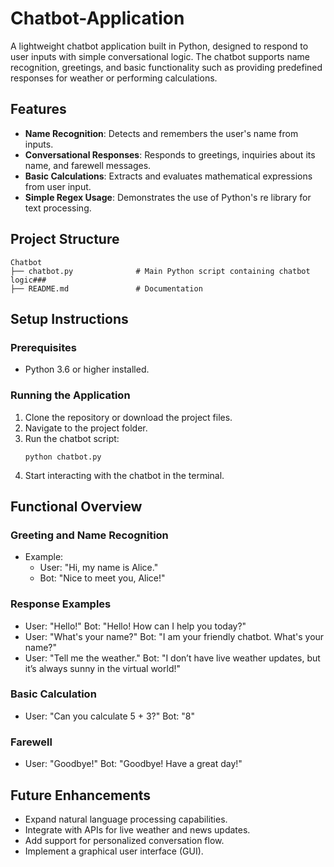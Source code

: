 # Chatbot-Application
A lightweight chatbot application built in Python, designed to respond to user inputs with simple conversational logic. The chatbot supports name recognition, greetings, and basic functionality such as providing predefined responses for weather or performing calculations.

## Features
- **Name Recognition**: Detects and remembers the user's name from inputs.
- **Conversational Responses**: Responds to greetings, inquiries about its name, and farewell messages.
- **Basic Calculations**: Extracts and evaluates mathematical expressions from user input.
- **Simple Regex Usage**: Demonstrates the use of Python's re library for text processing.

## Project Structure
```
Chatbot
├── chatbot.py              # Main Python script containing chatbot logic###
├── README.md               # Documentation
```

## Setup Instructions
### Prerequisites
- Python 3.6 or higher installed.

### Running the Application
1. Clone the repository or download the project files.
2. Navigate to the project folder.
3. Run the chatbot script:
   ```
   python chatbot.py
   ```
4. Start interacting with the chatbot in the terminal.

## Functional Overview
### Greeting and Name Recognition
- Example:
    - User: "Hi, my name is Alice."
    - Bot: "Nice to meet you, Alice!"
 
### Response Examples
- User: "Hello!"
Bot: "Hello! How can I help you today?"
- User: "What's your name?"
Bot: "I am your friendly chatbot. What's your name?"
- User: "Tell me the weather."
Bot: "I don’t have live weather updates, but it’s always sunny in the virtual world!"

### Basic Calculation
- User: "Can you calculate 5 + 3?"
  Bot: "8"

### Farewell
- User: "Goodbye!"
  Bot: "Goodbye! Have a great day!"

## Future Enhancements
- Expand natural language processing capabilities.
- Integrate with APIs for live weather and news updates.
- Add support for personalized conversation flow.
- Implement a graphical user interface (GUI).
